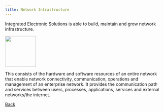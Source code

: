 ```yaml
---
title: Network Intrastructure
---
```



Integrated Electronic Solutions is able to build, maintain and grow network infrastructure.

<img src="{{ site.baseurl }}/images/Networkinfra.png" height="100" width="100" >

 This consists of the hardware and software resources of an entire network that enable network connectivity, communication, operations and management of an enterprise network. It provides the communication path and services between users, processes, applications, services and external networks/the internet.

<div class="cta button alt"><a href="{{ site.baseurl }}/services">Back</a></div>